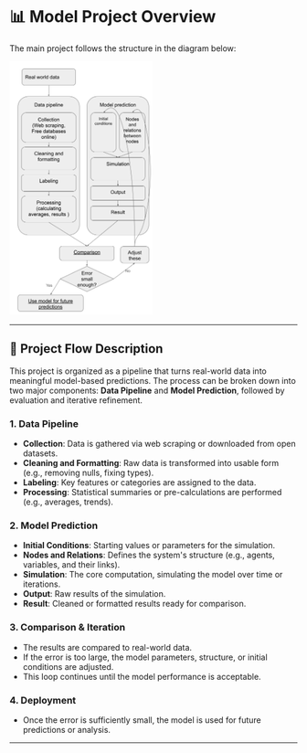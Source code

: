 # 📊 Model Project Overview

The main project follows the structure in the diagram below:

<img src="predictionPipelineV2.png" alt="Project Flowchart" width="250"/>

---

## 🔄 Project Flow Description

This project is organized as a pipeline that turns real-world data into meaningful model-based predictions. The process can be broken down into two major components: **Data Pipeline** and **Model Prediction**, followed by evaluation and iterative refinement.

### 1. **Data Pipeline**

- **Collection**: Data is gathered via web scraping or downloaded from open datasets.
- **Cleaning and Formatting**: Raw data is transformed into usable form (e.g., removing nulls, fixing types).
- **Labeling**: Key features or categories are assigned to the data.
- **Processing**: Statistical summaries or pre-calculations are performed (e.g., averages, trends).

### 2. **Model Prediction**

- **Initial Conditions**: Starting values or parameters for the simulation.
- **Nodes and Relations**: Defines the system's structure (e.g., agents, variables, and their links).
- **Simulation**: The core computation, simulating the model over time or iterations.
- **Output**: Raw results of the simulation.
- **Result**: Cleaned or formatted results ready for comparison.

### 3. **Comparison & Iteration**

- The results are compared to real-world data.
- If the error is too large, the model parameters, structure, or initial conditions are adjusted.
- This loop continues until the model performance is acceptable.

### 4. **Deployment**

- Once the error is sufficiently small, the model is used for future predictions or analysis.

---
